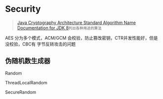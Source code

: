 # Security
> [Java Cryptography Architecture Standard Algorithm Name Documentation for JDK 8](https://docs.oracle.com/javase/8/docs/technotes/guides/security/StandardNames.html)`列出各种用途的算法`

AES 分为多个模式，ACM/GCM 会校验，防止篡改密钥，CTR并发性能好，但是没校验，CBC有 字节反转攻击的问题

## 伪随机数生成器
Random

ThreadLocalRandom

SecureRandom
